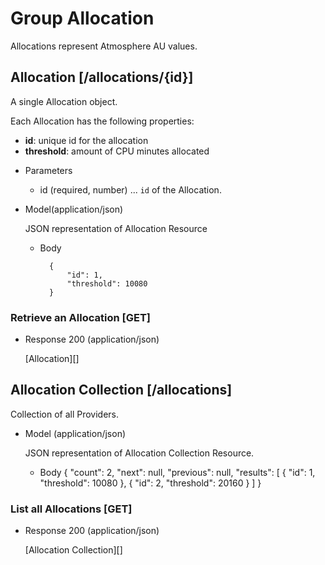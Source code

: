 # Group Allocation
Allocations represent Atmosphere AU values.

## Allocation [/allocations/{id}]
A single Allocation object.

Each Allocation has the following properties:

- **id**: unique id for the allocation
- **threshold**: amount of CPU minutes allocated

+ Parameters
    + id (required, number) ... `id` of the Allocation.

+ Model(application/json)

    JSON representation of Allocation Resource

    + Body

            {
                "id": 1,
                "threshold": 10080
            }


### Retrieve an Allocation [GET]
+ Response 200 (application/json)

    [Allocation][]

## Allocation Collection [/allocations]
Collection of all Providers.

+ Model (application/json)

    JSON representation of Allocation Collection Resource.

    + Body
        {
            "count": 2,
            "next": null,
            "previous": null,
            "results": [
                {
                    "id": 1,
                    "threshold": 10080
                },
                {
                    "id": 2,
                    "threshold": 20160
                }
            ]
        }

### List all Allocations [GET]
+ Response 200 (application/json)

    [Allocation Collection][]
